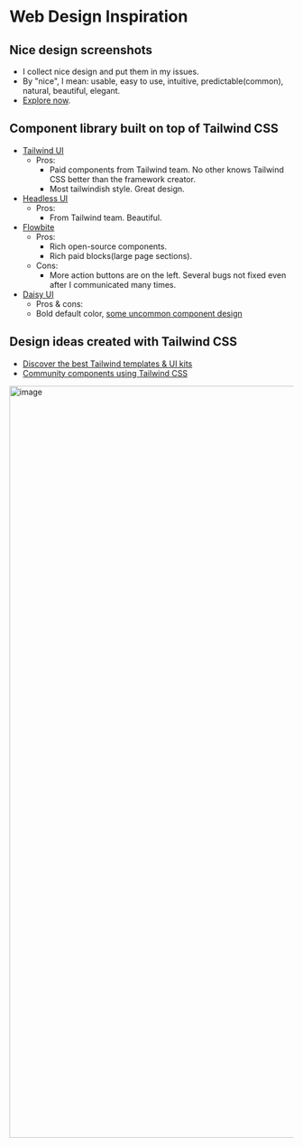 # Web Design Inspiration

## Nice design screenshots

- I collect nice design and put them in my issues.
- By "nice", I mean: usable, easy to use, intuitive, predictable(common), natural, beautiful, elegant.
- [Explore now](https://github.com/shrekuu/web-design-inspiration/issues).

## Component library built on top of Tailwind CSS

- [Tailwind UI](https://tailwindui.com/components/preview)
  - Pros: 
    - Paid components from Tailwind team. No other knows Tailwind CSS better than the framework creator.
    - Most tailwindish style. Great design.
- [Headless UI](https://headlessui.com/react/menu)
  - Pros:
    - From Tailwind team. Beautiful.
- [Flowbite](https://flowbite.com/#components)
  - Pros:
    - Rich open-source components.
    - Rich paid blocks(large page sections).
  - Cons:
    - More action buttons are on the left. Several bugs not fixed even after I communicated many times.
- [Daisy UI](https://daisyui.com/)
  - Pros & cons:
  - Bold default color, [some uncommon component design](https://daisyui.com/components/tab/?lang=en)
 
## Design ideas created with Tailwind CSS

- [Discover the best Tailwind templates & UI kits](https://www.tailwindawesome.com)
- [Community components using Tailwind CSS](https://tailwindcomponents.com/)



<img width="1333" alt="image" src="https://user-images.githubusercontent.com/3136026/208117415-b380f10b-6315-4c74-948b-f86f5302d274.png">

